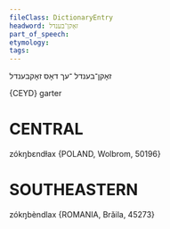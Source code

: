 ```yaml
---
fileClass: DictionaryEntry
headword: זאָקן־בענדל
part_of_speech: 
etymology: 
tags: 
---
```

זאָקן־בענדל
־עך
דאָס
זאָקבענדל

{CEYD}
garter

CENTRAL
========

zókŋbɛndɫax {POLAND, Wolbrom, 50196}

SOUTHEASTERN
==============

zókŋbèndlax {ROMANIA, Brăila, 45273}
